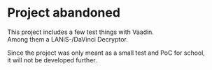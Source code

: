 # Project abandoned
This project includes a few test things with Vaadin.  
Among them a LANiS-/DaVinci Decryptor.  
  
Since the project was only meant as a small test and PoC for school,  
it will not be developed further.
